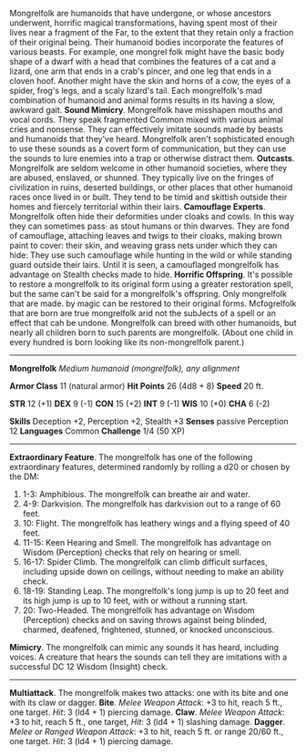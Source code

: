 Mongrelfolk are humanoids that have undergone, or whose ancestors underwent, horrific magical transformations, having spent most of their lives near a fragment of the Far, to the extent that they retain only a fraction of their original being. Their humanoid bodies incorporate the features of various beasts. For example, one mongrel folk might have the basic body shape of a dwarf with a head that combines the features of a cat and a lizard, one arm that ends in a crab's pincer, and one leg that ends in a cloven hoof. Another might have the skin and horns of a cow, the eyes of a spider, frog's legs, and a scaly lizard's tail. Each mongrelfolk's mad combination of humanoid and animal forms results in its having a slow, awkward gait.
**Sound Mimicry**. Mongrelfolk have misshapen mouths and vocal cords. They speak fragmented Common mixed with various animal cries and nonsense. They can effectively imitate sounds made by beasts and humanoids that they've heard. Mongrelfolk aren't sophisticated enough to use these sounds as a covert form of communication, but they can use the sounds to lure enemies into a trap or otherwise distract them.
**Outcasts**. Mongrelfolk are seldom welcome in other humanoid societies, where they are abused, enslaved, or shunned. They typically live on the fringes of civilization in ruins, deserted buildings, or other places that other humanoid races once lived in or built. They tend to be timid and skittish outside their homes and fiercely territorial within their lairs.
**Camouflage Experts**. Mongrelfolk often hide their deformities under cloaks and cowls. In this way they can sometimes pass· as stout humans or thin dwarves. They are fond of camouflage, attaching leaves and twigs to their cloaks, making brown paint to cover: their skin, and weaving grass nets under which they can hide: They use such camouflage while hunting in the wild or while standing guard outside their lairs. Until it is seen, a camouflaged
mongrelfolk has advantage on Stealth checks made to hide.
**Horrific Offspring**. It's possible to restore a mongrelfolk to its original form using a greater restoration spell, but the same can't be said for a mongrelfolk's offspring. Only mongrelfolk that are made. by magic can be restored to their original forms. Mcfogrelfolk that are born
are true mongrelfolk arid not the subJects of a spell or an effect that cah be undone.
Mongrelfolk can breed with other humanoids, but nearly all children born to such parents are mongrelfolk. (About one child in every hundred is born looking like its non-mongrelfolk parent.)

---

**Mongrelfolk**
*Medium humanoid (mongrelfolk), any alignment*

**Armor Class** 11 (natural armor)
**Hit Points** 26 (4d8 + 8)
**Speed** 20 ft.

**STR** 12 (+1)
**DEX** 9 (-1)
**CON** 15 (+2)
**INT** 9 (-1)
**WIS** 10 (+0)
**CHA** 6 (-2)

**Skills** Deception +2, Perception +2, Stealth +3
**Senses** passive Perception 12
**Languages** Common
**Challenge** 1/4 (50 XP)

---

**Extraordinary Feature**. The mongrelfolk has one of the following extraordinary features, determined randomly by rolling a d20 or chosen by the DM:
1. 1-3: Amphibious. The mongrelfolk can breathe air and water.
2. 4-9: Darkvision. The mongrelfolk has darkvision out to a range of 60 feet.
3. 10: Flight. The mongrelfolk has leathery wings and a flying speed of 40 feet.
4. 11-15: Keen Hearing and Smell. The mongrelfolk has advantage on Wisdom (Perception) checks that rely on hearing or smell.
5. 16-17: Spider Climb. The mongrelfolk can climb difficult surfaces, including upside down on ceilings, without needing to make an ability check.
6. 18-19: Standing Leap. The mongrelfolk's long jump is up to 20 feet and its high jump is up to 10 feet, with or without a running start.
7. 20: Two-Headed. The mongrelfolk has advantage on Wisdom (Perception) checks and on saving throws against being blinded, charmed, deafened, frightened, stunned, or knocked unconscious.

**Mimicry**. The mongrelfolk can mimic any sounds it has heard, including voices. A creature that hears the sounds can tell they are imitations with a successful DC 12 Wisdom (Insight) check.

---

**Multiattack**. The mongrelfolk makes two attacks: one with its bite and one with its claw or dagger.
**Bite**. *Melee Weapon Attack*: +3 to hit, reach 5 ft., one target. *Hit*: 3 (ld4 + 1) piercing damage.
**Claw**. *Melee Weapon Attack*: +3 to hit, reach 5 ft., one target, *Hit*: 3 (ld4 + 1) slashing damage.
**Dagger**. *Melee or Ranged Weapon Attack*: +3 to hit, reach 5 ft. or range 20/60 ft., one target. *Hit*: 3 (ld4 + 1) piercing damage.